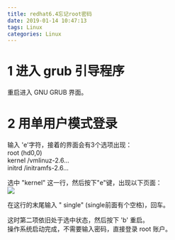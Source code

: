 ```yaml
---
title: redhat6.4忘记root密码
date: 2019-01-14 10:47:13
tags: Linux
categories: Linux
---
```


# 1 进入 grub 引导程序  
重启进入 GNU GRUB 界面。  

# 2 用单用户模式登录 
输入 'e'字符，接着的界面会有3个选项出现：  
root (hd0,0)  
kernel /vmlinuz-2.6...  
initrd /initramfs-2.6...  

选中 "kernel" 这一行，然后按下"e"键，出现以下页面：  
![](https://mitre.oss-cn-hangzhou.aliyuncs.com/blog-2018-12/2019-01-14_105447.png)  

在这行的末尾输入 " single" (single前面有个空格)，回车。  

这时第二项依旧处于选中状态，然后按下 'b' 重启。  
操作系统启动完成，不需要输入密码，直接登录 root 账户。  
